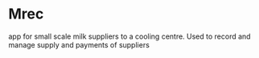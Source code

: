 # Mrec
app for small scale milk suppliers to a cooling centre.
Used to record and manage supply and payments of suppliers
